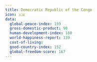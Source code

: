 ```yaml
---
title: Democratic Republic of the Congo
icon: 🇨🇩
data:
  global-peace-index: 159
  gross-domestic-product: 90
  human-development-index: 180
  world-happiness-report: 139
  cost-of-living:
  good-country-index: 152
  global-freedom-score: 167
---
```

